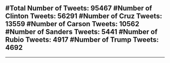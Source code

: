 #Total Number of Tweets: 95467 
#Number of Clinton Tweets: 56291
#Number of Cruz Tweets: 13559
#Number of Carson Tweets: 10562
#Number of Sanders Tweets: 5441
#Number of Rubio Tweets: 4917
#Number of Trump Tweets: 4692
---
---

